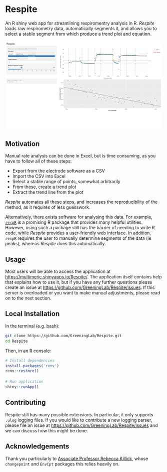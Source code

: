 # Respite
An R shiny web app for streamlining respiromentry analysis in R.
*Respite* loads raw respirometry data, automatically segments it, and allows you to select a stable segment from which produce a trend plot and equation.

![](./screenshot.png)

## Motivation

Manual rate analysis  can be done in Excel, but is time consuming, as you have to follow all of these steps:

* Export from the electrode software as a CSV
* Import the CSV into Excel
* Select a stable range of points, somewhat arbitrarily
* From these, create a trend plot
* Extract the trend line from the plot

*Respite* automates all these steps, and increases the reproducibility of the method, as it requires of less guesswork.

Alternatively, there exists software for analysing this data. 
For example, [`respR`](https://github.com/januarharianto/respR) is a promising R package that provides many helpful utilities.
However, using such a package still has the barrier of needing to write R code, while *Respite* provides a user-friendly web interface.
In addition, `respR` requires the user to manually determine segments of the data (ie peaks), whereas *Respite* does this automatically.

## Usage

Most users will be able to access the application at <https://multimeric.shinyapps.io/Respite/>.
The application itself contains help that explains how to use it, but if you have any further questions please create an issue at <https://github.com/GreeningLab/Respite/issues>.
If this server is overloaded or you want to make manual adjustments, please read on to the next section.

## Local Installation
In the terminal (e.g. bash):
```bash
git clone https://github.com/GreeningLab/Respite.git
cd Respite
```

Then, in an R console:
```R
# Install dependencies
install.packages('renv')
renv::restore()

# Run application
shiny::runApp()
```

## Contributing
Respite still has many possible extensions.
In particular, it only supports `.ulog` logging files.
If you would like to contribute a new logging parser, please file an issue at <https://github.com/GreeningLab/Respite/issues> and we can discuss how this might be done.

## Acknowledgements

Thank you particularly to [Associate Professor Rebecca Killick](https://www.lancs.ac.uk/~killick/), whose `changepoint` and `EnvCpt` packages this relies heavily on.